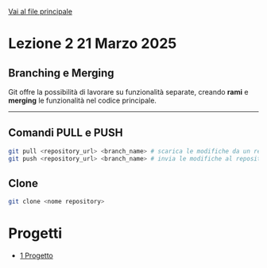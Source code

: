 [Vai al file principale](../../README.md)

# Lezione 2 21 Marzo 2025

## Branching e Merging

Git offre la possibilità di lavorare su funzionalità separate, creando **rami** e **merging** le funzionalità nel codice principale.

---

## Comandi  PULL e PUSH 

```bash
git pull <repository_url> <branch_name> # scarica le modifiche da un repository remoto
git push <repository_url> <branch_name> # invia le modifiche al repository remoto
```

## Clone

```bash
git clone <nome repository>
```

# Progetti

- [1 Progetto](Progetti/1_Progetto)